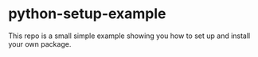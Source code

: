 # python-setup-example
This repo is a small simple example showing you how to set up and install your own package.
